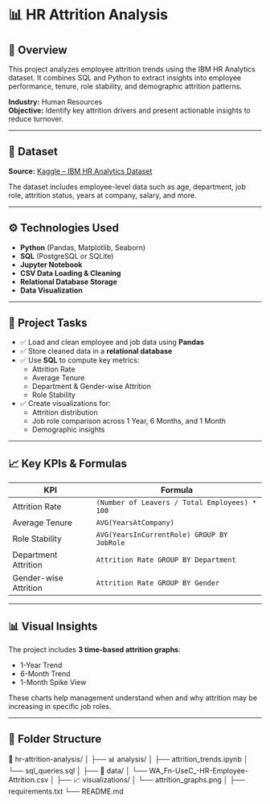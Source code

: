 # 📊 HR Attrition Analysis

## 🧠 Overview
This project analyzes employee attrition trends using the IBM HR Analytics dataset. It combines SQL and Python to extract insights into employee performance, tenure, role stability, and demographic attrition patterns.

**Industry:** Human Resources  
**Objective:** Identify key attrition drivers and present actionable insights to reduce turnover.

---

## 📁 Dataset

**Source:** [Kaggle – IBM HR Analytics Dataset](https://www.kaggle.com/datasets/pavansubhasht/ibm-hr-analytics-attrition-dataset)

The dataset includes employee-level data such as age, department, job role, attrition status, years at company, salary, and more.

---

## ⚙️ Technologies Used

- **Python** (Pandas, Matplotlib, Seaborn)
- **SQL** (PostgreSQL or SQLite)
- **Jupyter Notebook**
- **CSV Data Loading & Cleaning**
- **Relational Database Storage**
- **Data Visualization**

---

## 📌 Project Tasks

- ✅ Load and clean employee and job data using **Pandas**
- ✅ Store cleaned data in a **relational database**
- ✅ Use **SQL** to compute key metrics:
  - Attrition Rate
  - Average Tenure
  - Department & Gender-wise Attrition
  - Role Stability
- ✅ Create visualizations for:
  - Attrition distribution
  - Job role comparison across 1 Year, 6 Months, and 1 Month
  - Demographic insights

---

## 📈 Key KPIs & Formulas

| KPI                    | Formula                                          |
|------------------------|--------------------------------------------------|
| Attrition Rate         | `(Number of Leavers / Total Employees) * 100`   |
| Average Tenure         | `AVG(YearsAtCompany)`                            |
| Role Stability         | `AVG(YearsInCurrentRole) GROUP BY JobRole`      |
| Department Attrition   | `Attrition Rate GROUP BY Department`            |
| Gender-wise Attrition  | `Attrition Rate GROUP BY Gender`                |

---

## 📊 Visual Insights

The project includes **3 time-based attrition graphs**:
- 1-Year Trend
- 6-Month Trend
- 1-Month Spike View

These charts help management understand when and why attrition may be increasing in specific job roles.

---

## 📁 Folder Structure

📂 hr-attrition-analysis/
│
├── 📊 analysis/
│ ├── attrition_trends.ipynb
│ └── sql_queries.sql
│
├── 📁 data/
│ └── WA_Fn-UseC_-HR-Employee-Attrition.csv
│
├── 📈 visualizations/
│ └── attrition_graphs.png
│
├── requirements.txt
└── README.md

